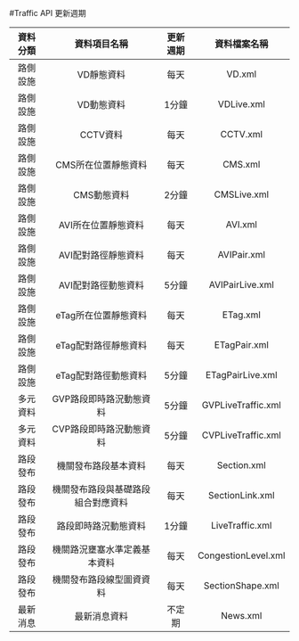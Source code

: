 
#Traffic API 更新週期

| 資料分類 | 資料項目名稱 | 更新週期 | 資料檔案名稱 |
| :--------: | :-----: | :----: | :----: |
| 路側設施 | VD靜態資料 | 每天 |VD.xml |
| 路側設施 | VD動態資料 | 1分鐘 |VDLive.xml |
| 路側設施 | CCTV資料 | 每天 |CCTV.xml |
| 路側設施 | CMS所在位置靜態資料 | 每天 |CMS.xml |
| 路側設施 | CMS動態資料 | 2分鐘 | CMSLive.xml |
| 路側設施 | AVI所在位置靜態資料 | 每天 | AVI.xml |
| 路側設施 | AVI配對路徑靜態資料 | 每天 | AVIPair.xml |
| 路側設施 | AVI配對路徑動態資料 | 5分鐘 | AVIPairLive.xml |
| 路側設施 | eTag所在位置靜態資料 | 每天 | ETag.xml |
| 路側設施 | eTag配對路徑靜態資料 | 每天 | ETagPair.xml |
| 路側設施 | eTag配對路徑動態資料 | 5分鐘 | ETagPairLive.xml |
| 多元資料 | GVP路段即時路況動態資料 | 5分鐘 | GVPLiveTraffic.xml |
| 多元資料 | CVP路段即時路況動態資料 | 5分鐘 | CVPLiveTraffic.xml |
| 路段發布 | 機關發布路段基本資料 | 每天 | Section.xml |
| 路段發布 | 機關發布路段與基礎路段組合對應資料 | 每天 |	SectionLink.xml |
| 路段發布 | 路段即時路況動態資料 | 1分鐘 | LiveTraffic.xml |
| 路段發布 | 機關路況壅塞水準定義基本資料 | 每天 |	CongestionLevel.xml |
| 路段發布 | 機關發布路段線型圖資資料 | 每天 | SectionShape.xml |
| 最新消息 | 最新消息資料 | 不定期 | News.xml |
